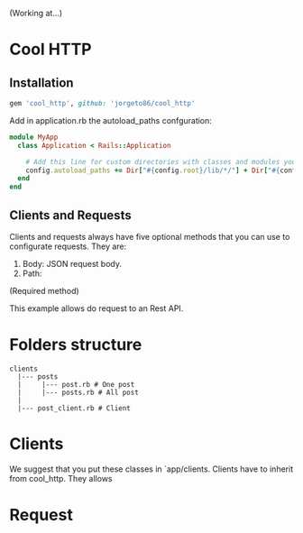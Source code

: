 (Working at...)

# Cool HTTP

## Installation
```ruby
gem 'cool_http', github: 'jorgeto86/cool_http'
```

Add in application.rb the autoload_paths confguration:
```ruby
module MyApp
  class Application < Rails::Application

    # Add this line for custom directories with classes and modules you want to be autoloadable.
    config.autoload_paths += Dir["#{config.root}/lib/*/"] + Dir["#{config.root}/lib"]
  end
end
```

## Clients and Requests
Clients and requests always have five optional methods that you can use to configurate requests. They are:
1. Body: JSON request body.
2. Path:


(Required method)



This example allows do request to an Rest API.

# Folders structure
```console
clients
  |--- posts
  |     |--- post.rb # One post
  |     |--- posts.rb # All post
  |
  |--- post_client.rb # Client
```

# Clients
We suggest that you put these classes in `app/clients. Clients have to inherit from cool_http. They allows 

# Request
